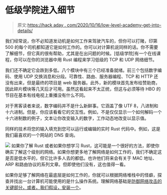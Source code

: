 # 低级学院进入细节

> 原文:[https://hack aday . com/2020/10/16/low-level-academy-get-into-details/](https://hackaday.com/2020/10/16/low-level-academy-gets-into-details/)

我们经常说，你不必知道发动机是如何工作来驾驶汽车的，但你可以打赌，印第 500 的每个司机都知道它是如何工作的。你可以对计算机说同样的话。你不需要了解细节，但它真的很有帮助，尤其是在出问题的时候。[低级学院]有一个在线课程，你可以在你的浏览器中用 Rust 编程来学习低级的 TCP 和 UDP 网络细节。

我们还不确定它会跌到多低。八个模块中有三个已经准备就绪。前三个包括数字编码、使用 UDP 交换消息和分段。可靠性、路由、服务器编程、TCP 和 HTTP 还没有出来，但是最终的项目是 web 服务器。此外，新的模块首先发布给赞助商，因此碎片模块等几天后才可用。虽然这看起来不太正统，但这与必须等待 HBO 的节目在基本有线电视上重播没有什么不同。

对于黑客读者来说，数字编码并不是什么新鲜事。它涵盖了像 UTF 8，八进制和十六进制。但是，你应该看看它的交互性。例如，不是仅仅显示一个如何解码一个十六进制数的例子，文本让你改变输入的数字，工作动态地改变以显示值。

同样的技术将您的输入填充到您可以运行或编辑的实时 Rust 代码中。例如，这是我们最喜欢的一个网站的 DNS 查询。

 [![](../Images/f0e0b44d9bb1824638fcc44a27a2d166.png)](https://hackaday.com/wp-content/uploads/2020/10/2020-10-13-12.51.45-lowlvl.org-3a96730ce0c1.png) 如果你了解 Rust 或者如果你想学习 Rust，这可能是一个很好的方法，即使你确实了解这个级别的网络。如果你想更多地了解网络是如何工作的，我们不确定这是否是低水平的，但它比许多人去的都低。也许他们将来会有关于 MAC 地址、ARP 和路由协议的系列文章。但即使他们没有，这也值得一看。

如果你足够了解网络在最底层是如何工作的，你就可以根据网络堆栈中的怪癖，探查并找出一台计算机可能使用的是什么操作系统。理解网络基础是[防御网络攻击的关键部分，或者，我们假设，安装一个](https://hackaday.com/2015/01/22/security-problems-with-gas-station-automated-tank-gauges/)。